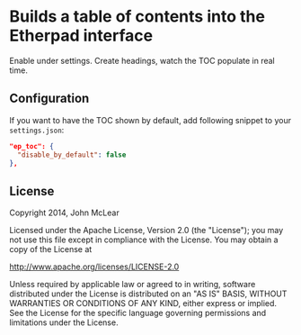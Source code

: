 # Builds a table of contents into the Etherpad interface

Enable under settings.
Create headings, watch the TOC populate in real time.

## Configuration

If you want to have the TOC shown by default, add following snippet to your `settings.json`:

```json
"ep_toc": {
  "disable_by_default": false
},
```

## License
Copyright 2014, John McLear

Licensed under the Apache License, Version 2.0 (the "License");
you may not use this file except in compliance with the License.
You may obtain a copy of the License at

   http://www.apache.org/licenses/LICENSE-2.0

Unless required by applicable law or agreed to in writing, software
distributed under the License is distributed on an "AS IS" BASIS,
WITHOUT WARRANTIES OR CONDITIONS OF ANY KIND, either express or implied.
See the License for the specific language governing permissions and
limitations under the License.

